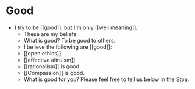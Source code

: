 # Good

- I try to be [[good]], but I'm only [[well meaning]].
  - These are my beliefs:
  - What is good? To be good to others.
  - I believe the following are [[good]]:
  -  [[open ethics]]
   - [[effective altruism]]
   - [[rationalism]] is good.
   - [[Compassion]] is good.
  - What is good for you? Please feel free to tell us below in the Stoa.

